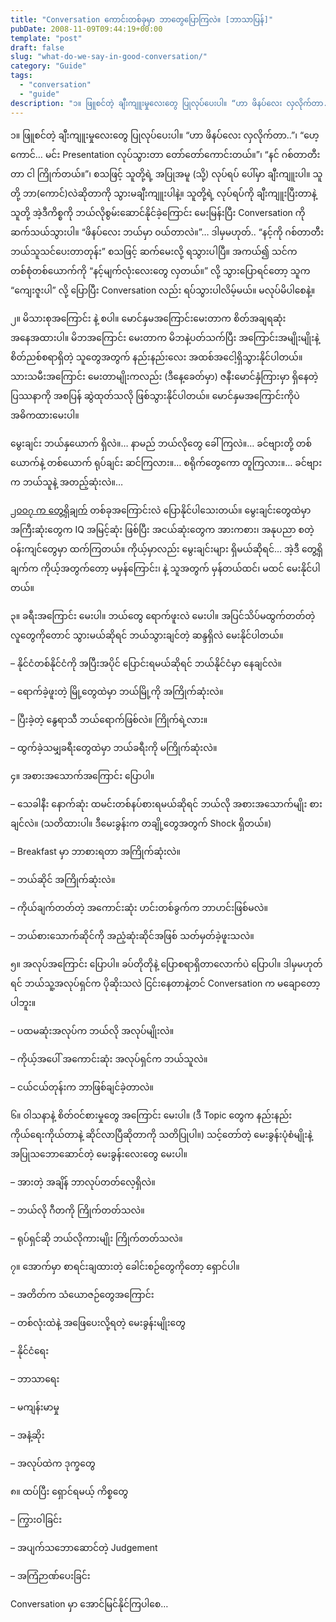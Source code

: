 ```yaml
---
title: "Conversation ကောင်းတစ်ခုမှာ ဘာတွေပြောကြလဲ။ [ဘာသာပြန်]"
pubDate: 2008-11-09T09:44:19+00:00
template: "post"
draft: false
slug: "what-do-we-say-in-good-conversation/"
category: "Guide"
tags:
  - "conversation"
  - "guide"
description: "၁။ ဖြူစင်တဲ့ ချီးကျူးမှုလေးတွေ ပြုလုပ်ပေးပါ။ “ဟာ ဖိနပ်လေး လှလိုက်တာ..”၊ “ဟေ့ကောင်… မင်း Presentation လုပ်သွားတာ တော်တော်ကောင်းတယ်။”၊ “နင် ဂစ်တာတီးတာ ငါ ကြိုက်တယ်။”၊ စသဖြင့် သူတို့ရဲ့ အပြုအမူ (သို့) လုပ်ရပ် ပေါ်မှာ ချီးကျူးပါ။"
---
```


၁။ ဖြူစင်တဲ့ ချီးကျူးမှုလေးတွေ ပြုလုပ်ပေးပါ။ “ဟာ ဖိနပ်လေး လှလိုက်တာ..”၊ “ဟေ့ကောင်… မင်း Presentation လုပ်သွားတာ တော်တော်ကောင်းတယ်။”၊ “နင် ဂစ်တာတီးတာ ငါ ကြိုက်တယ်။”၊ စသဖြင့် သူတို့ရဲ့ အပြုအမူ (သို့) လုပ်ရပ် ပေါ်မှာ ချီးကျူးပါ။ သူတို့ ဘာ(ကောင်)လဲဆိုတာကို သွားမချီးကျူးပါနဲ့။ သူတို့ရဲ့ လုပ်ရပ်ကို ချီးကျူးပြီးတာနဲ့ သူတို့ အဲ့ဒီကိစ္စကို ဘယ်လိုစွမ်းဆောင်နိုင်ခဲ့ကြောင်း မေးမြန်းပြီး Conversation ကို ဆက်သယ်သွားပါ။ “ဖိနပ်လေး ဘယ်မှာ ဝယ်တာလဲ။”… ဒါမှမဟုတ်.. “နင့်ကို ဂစ်တာတီး ဘယ်သူသင်ပေးတာတုန်း” စသဖြင့် ဆက်မေးလို့ ရသွားပါပြီ။ အကယ်၍ သင်က တစ်စုံတစ်ယောက်ကို “နင့်မျက်လုံးလေးတွေ လှတယ်။” လို့ သွားပြောရင်တော့ သူက “ကျေးဇူးပါ” လို့ ပြောပြီး Conversation လည်း ရပ်သွားပါလိမ့်မယ်။ မလုပ်မိပါစေနဲ့။

၂။ မိသားစုအကြောင်း နဲ့ စပါ။ မောင်နှမအကြောင်းမေးတာက စိတ်အချရဆုံး အနေအထားပါ။ မိဘအကြောင်း မေးတာက မိဘနဲ့ပတ်သက်ပြီး အကြောင်းအမျိုးမျိုးနဲ့ စိတ်ညစ်စရာရှိတဲ့ သူတွေအတွက် နည်းနည်းလေး အထစ်အငေါ့ရှိသွားနိုင်ပါတယ်။ သားသမီးအကြောင်း မေးတာမျိုးကလည်း (ဒီနေ့ခေတ်မှာ) ဇနီးမောင်နှံကြားမှာ ရှိနေတဲ့ ပြဿနာကို အစပြန် ဆွဲထုတ်သလို ဖြစ်သွားနိုင်ပါတယ်။ မောင်နှမအကြောင်းကိုပဲ အဓိကထားမေးပါ။

မွေးချင်း ဘယ်နှယောက် ရှိလဲ။… နာမည် ဘယ်လိုတွေ ခေါ်ကြလဲ။… ခင်ဗျားတို့ တစ်ယောက်နဲ့ တစ်ယောက် ရုပ်ချင်း ဆင်ကြလား။… စရိုက်တွေကော တူကြလား။… ခင်ဗျားက ဘယ်သူနဲ့ အတည့်ဆုံးလဲ။&#8230;

<a href="http://www.livescience.com/1651-study-older-siblings-higher-iqs.html" target="_blank">၂၀ဝ၇ က တွေ့ရှိချက်</a> တစ်ခုအကြောင်းလဲ ပြောနိုင်ပါသေးတယ်။ မွေးချင်းတွေထဲမှာ အကြီးဆုံးတွေက IQ အမြင့်ဆုံး ဖြစ်ပြီး အငယ်ဆုံးတွေက အားကစား၊ အနုပညာ စတဲ့ ဝန်းကျင်တွေမှာ ထက်ကြတယ်။ ကိုယ့်မှာလည်း မွေးချင်းများ ရှိမယ်ဆိုရင်… အဲ့ဒီ တွေ့ရှိချက်က ကိုယ့်အတွက်တော့ မမှန်ကြောင်း၊ နဲ့ သူအတွက် မှန်တယ်ထင်၊ မထင် မေးနိုင်ပါတယ်။

၃။ ခရီးအကြောင်း မေးပါ။ ဘယ်တွေ ရောက်ဖူးလဲ မေးပါ။ အပြင်သိပ်မထွက်တတ်တဲ့ လူတွေကိုတောင် သွားမယ်ဆိုရင် ဘယ်သွားချင်တဲ့ ဆန္ဒရှိလဲ မေးနိုင်ပါတယ်။

&#8211; နိုင်ငံတစ်နိုင်ငံကို အပြီးအပိုင် ပြောင်းရမယ်ဆိုရင် ဘယ်နိုင်ငံမှာ နေချင်လဲ။

&#8211; ရောက်ခဲ့ဖူးတဲ့ မြို့တွေထဲမှာ ဘယ်မြို့ကို အကြိုက်ဆုံးလဲ။

&#8211; ပြီးခဲ့တဲ့ နွေရာသီ ဘယ်ရောက်ဖြစ်လဲ။ ကြိုက်ရဲ့လား။

&#8211; ထွက်ခဲ့သမျှခရီးတွေထဲမှာ ဘယ်ခရီးကို မကြိုက်ဆုံးလဲ။

၄။ အစားအသောက်အကြောင်း ပြောပါ။

&#8211; သေခါနီး နောက်ဆုံး ထမင်းတစ်နပ်စားရမယ်ဆိုရင် ဘယ်လို အစားအသောက်မျိုး စားချင်လဲ။ (သတိထားပါ။ ဒီမေးခွန်းက တချို့တွေအတွက် Shock ရှိတယ်။)

&#8211; Breakfast မှာ ဘာစားရတာ အကြိုက်ဆုံးလဲ။

&#8211; ဘယ်ဆိုင် အကြိုက်ဆုံးလဲ။

&#8211; ကိုယ်ချက်တတ်တဲ့ အကောင်းဆုံး ဟင်းတစ်ခွက်က ဘာဟင်းဖြစ်မလဲ။

&#8211; ဘယ်စားသောက်ဆိုင်ကို အညံ့ဆုံးဆိုင်အဖြစ် သတ်မှတ်ခဲ့ဖူးသလဲ။

၅။ အလုပ်အကြောင်း ပြောပါ။ ခပ်တိုတိုနဲ့ ပြောစရာရှိတာလောက်ပဲ ပြောပါ။ ဒါမှမဟုတ်ရင် ဘယ်သူ့အလုပ်ရှင်က ပိုဆိုးသလဲ ငြင်းနေတာနဲ့တင် Conversation က မချောတော့ပါဘူး။

&#8211; ပထမဆုံးအလုပ်က ဘယ်လို အလုပ်မျိုးလဲ။

&#8211; ကိုယ့်အပေါ် အကောင်းဆုံး အလုပ်ရှင်က ဘယ်သူလဲ။

&#8211; ငယ်ငယ်တုန်းက ဘာဖြစ်ချင်ခဲ့တာလဲ။

၆။ ဝါသနာနဲ့ စိတ်ဝင်စားမှုတွေ အကြောင်း မေးပါ။ (ဒီ Topic တွေက နည်းနည်း ကိုယ်ရေးကိုယ်တာနဲ့ ဆိုင်လာပြီဆိုတာကို သတိပြုပါ။) သင့်တော်တဲ့ မေးခွန်းပုံစံမျိုးနဲ့ အပြုသဘောဆောင်တဲ့ မေးခွန်းလေးတွေ မေးပါ။

&#8211; အားတဲ့ အချိန် ဘာလုပ်တတ်လေ့ရှိလဲ။

&#8211; ဘယ်လို ဂီတကို ကြိုက်တတ်သလဲ။

&#8211; ရုပ်ရှင်ဆို ဘယ်လိုကားမျိုး ကြိုက်တတ်သလဲ။

၇။ အောက်မှာ စာရင်းချထားတဲ့ ခေါင်းစဉ်တွေကိုတော့ ရှောင်ပါ။

&#8211; အတိတ်က သံယောဇဉ်တွေအကြောင်း

&#8211; တစ်လုံးထဲနဲ့ အဖြေပေးလို့ရတဲ့ မေးခွန်းမျိုးတွေ

&#8211; နိုင်ငံရေး

&#8211; ဘာသာရေး

&#8211; မကျန်းမာမှု

&#8211; အနံ့ဆိုး

&#8211; အလုပ်ထဲက ဒုက္ခတွေ

၈။ ထပ်ပြီး ရှောင်ရမယ့် ကိစ္စတွေ

&#8211; ကြွားဝါခြင်း

&#8211; အပျက်သဘောဆောင်တဲ့ Judgement

&#8211; အကြံဉာဏ်ပေးခြင်း

Conversation မှာ အောင်မြင်နိုင်ကြပါစေ…

